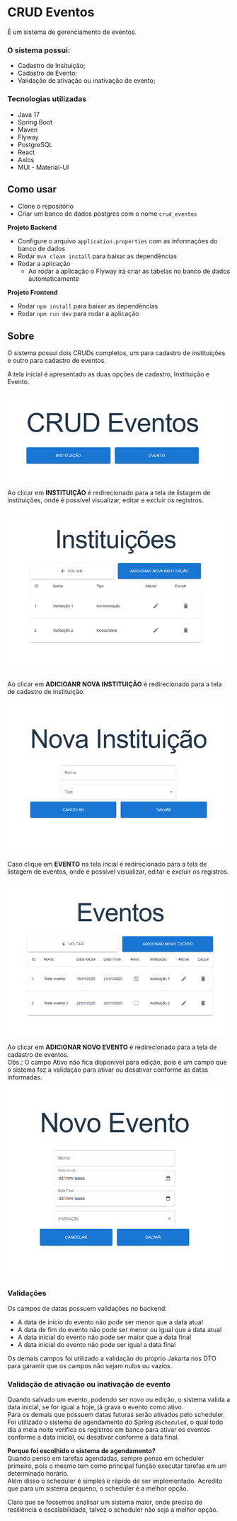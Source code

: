 # CRUD Eventos
É um sistema de gerenciamento de eventos.

### O sistema possui:
- Cadastro de Insituição;
- Cadastro de Evento;
- Validação de ativação ou inativação de evento;

### Tecnologias utilizadas
- Java 17
- Spring Boot
- Maven
- Flyway
- PostgreSQL
- React
- Axios
- MUI - Material-UI

## Como usar
- Clone o repositório
- Criar um banco de dados postgres com o nome `crud_eventos`

**Projeto Backend**
- Configure o arquivo `application.properties` com as informações do banco de dados
- Rodar `mvn clean install` para baixar as dependências
- Rodar a aplicação
  - Ao rodar a aplicação o Flyway irá criar as tabelas no banco de dados automaticamente

**Projeto Frontend**
- Rodar `npm install` para baixar as dependências
- Rodar `npm run dev` para rodar a aplicação

## Sobre
O sistema possui dois CRUDs completos, um para cadastro de instituições e outro para cadastro de eventos.

A tela inicial é apresentado as duas opções de cadastro, Instituição e Evento.

![Tela Inicial](imagens/telaInicial.png)

Ao clicar em **INSTITUIÇÃO** é redirecionado para a tela de listagem de instituições, onde é possível visualizar, editar e excluir os registros.

![Tela de Instituições](imagens/instituicoes.png)

Ao clicar em **ADICIOANR NOVA INSTITUIÇÃO** é redirecionado para a tela de cadastro de instituição.

![Tela de Cadastro de Instituições](imagens/novaInstituicao.png)

Caso clique em **EVENTO** na tela incial é redirecionado para a tela de listagem de eventos, onde é possível visualizar, editar e excluir os registros.

![Tela de Eventos](imagens/eventos.png)

Ao clicar em **ADICIONAR NOVO EVENTO** é redirecionado para a tela de cadastro de eventos.</br>
Obs.: O campo Ativo não fica disponível para edição, pois é um campo que o sistema faz a validação para ativar ou desativar conforme as datas informadas.

![Tela de Cadastro de Eventos](imagens/novoEvento.png)

### Validações
Os campos de datas possuem validações no backend:
- A data de início do evento não pode ser menor que a data atual
- A data de fim do evento não pode ser menor ou igual que a data atual
- A data inicial do evento não pode ser maior que a data final
- A data inicial do evento não pode ser igual a data final

Os demais campos foi utilizado a validação do próprio Jakarta nos DTO para garantir que os campos não sejam nulos ou vazios.

### Validação de ativação ou inativação de evento
Quando salvado um evento, podendo ser novo ou edição, o sistema valida a data inicial, se for igual a hoje, já grava o evento como ativo. </br>
Para os demais que possuem datas futuras serão ativados pelo scheduler. </br>
Foi utilizado o sistema de agendamento do Spring `@Scheduled`, o qual todo dia a meia noite verifica os registros em banco para ativar os eventos conforme a data inicial, ou desativar conforme a data final. 

**Porque foi escolhido o sistema de agendamento?** </br>
Quando penso em tarefas agendadas, sempre penso em scheduler primeiro, pois o mesmo tem como principal função executar tarefas em um determinado horário. </br>
Além disso o scheduler é simples e rápido de ser implementado. Acredito que para um sistema pequeno, o scheduler é a melhor opção. </br>

Claro que se fossemos analisar um sistema maior, onde precisa de resiliência e escalabilidade, talvez o scheduler não seja a melhor opção.